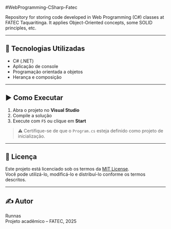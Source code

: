 #WebProgramming-CSharp-Fatec

Repository for storing code developed in Web Programming (C#) classes at FATEC Taquaritinga. It applies Object-Oriented concepts, some SOLID principles, etc.


---

## 🔧 Tecnologias Utilizadas

- C# (.NET)
- Aplicação de console
- Programação orientada a objetos
- Herança e composição

---

## ▶️ Como Executar

1. Abra o projeto no **Visual Studio**
2. Compile a solução
3. Execute com `F5` ou clique em **Start**

> ⚠️ Certifique-se de que o `Program.cs` esteja definido como projeto de inicialização.

---

## 📜 Licença

Este projeto está licenciado sob os termos da [MIT License](LICENSE).  
Você pode utilizá-lo, modificá-lo e distribuí-lo conforme os termos descritos.

---

## ✍️ Autor

Runnas  
Projeto acadêmico – FATEC, 2025
